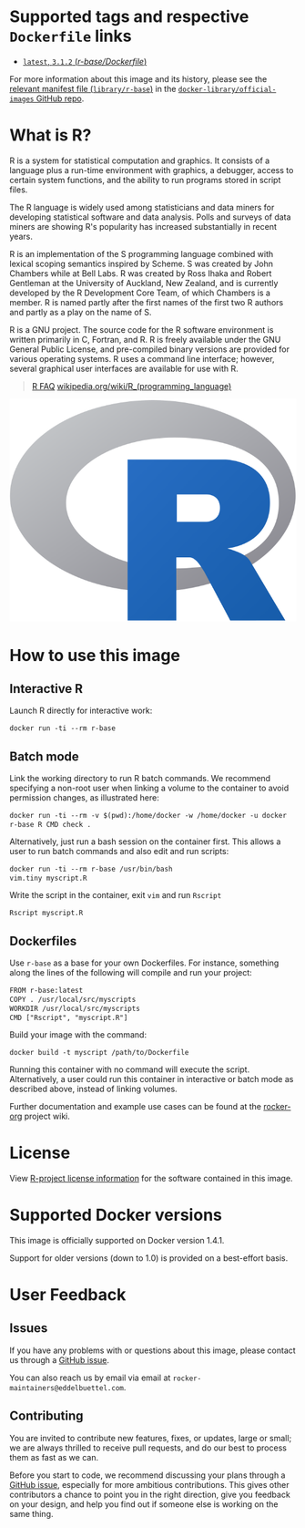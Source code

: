 # Supported tags and respective `Dockerfile` links

- [`latest`, `3.1.2` (*r-base/Dockerfile*)](https://github.com/rocker-org/rocker/blob/fa244c6a6010d41fca568d2469be681959a1f3c4/r-base/Dockerfile)

For more information about this image and its history, please see the [relevant
manifest file
(`library/r-base`)](https://github.com/docker-library/official-images/blob/master/library/r-base)
in the [`docker-library/official-images` GitHub
repo](https://github.com/docker-library/official-images).

# What is R?

R is a system for statistical computation and graphics. It consists of a
language plus a run-time environment with graphics, a debugger, access to
certain system functions, and the ability to run programs stored in script
files.

The R language is widely used among statisticians and data miners for
developing statistical software and data analysis. Polls and surveys of data
miners are showing R's popularity has increased substantially in recent
years.

R is an implementation of the S programming language combined with lexical
scoping semantics inspired by Scheme. S was created by John Chambers while at
Bell Labs. R was created by Ross Ihaka and Robert Gentleman at the University
of Auckland, New Zealand, and is currently developed by the R Development
Core Team, of which Chambers is a member. R is named partly after the first
names of the first two R authors and partly as a play on the name of S.

R is a GNU project. The source code for the R software environment is written
primarily in C, Fortran, and R. R is freely available under the GNU General
Public License, and pre-compiled binary versions are provided for various
operating systems. R uses a command line interface; however, several
graphical user interfaces are available for use with R. 

> [R FAQ](http://cran.r-project.org/doc/FAQ/R-FAQ.html#What-is-R_003f)
> [wikipedia.org/wiki/R_(programming_language)](http://en.wikipedia.org/wiki/R_(programming_language))

![logo](https://raw.githubusercontent.com/docker-library/docs/master/r-base/logo.png)

# How to use this image

## Interactive R ##

Launch R directly for interactive work:

    docker run -ti --rm r-base

## Batch mode ##

Link the working directory to run R batch commands. We recommend specifying a
non-root user when linking a volume to the container to avoid permission
changes, as illustrated here:

    docker run -ti --rm -v $(pwd):/home/docker -w /home/docker -u docker r-base R CMD check .

Alternatively, just run a bash session on the container first.  This allows a
user to run batch commands and also edit and run scripts:

    docker run -ti --rm r-base /usr/bin/bash
    vim.tiny myscript.R

Write the script in the container, exit `vim` and run `Rscript`

    Rscript myscript.R

## Dockerfiles ##

Use `r-base` as a base for your own Dockerfiles. For instance, something along
the lines of the following will compile and run your project:

    FROM r-base:latest
    COPY . /usr/local/src/myscripts
    WORKDIR /usr/local/src/myscripts
    CMD ["Rscript", "myscript.R"]

Build your image with the command:

    docker build -t myscript /path/to/Dockerfile

Running this container with no command will execute the script. Alternatively, a
user could run this container in interactive or batch mode as described above,
instead of linking volumes.

Further documentation and example use cases can be found at the
[rocker-org](https://github.com/rocker-org/rocker/wiki) project wiki.

# License

View [R-project license information](http://www.r-project.org/Licenses/) for the
software contained in this image.

# Supported Docker versions

This image is officially supported on Docker version 1.4.1.

Support for older versions (down to 1.0) is provided on a best-effort basis.

# User Feedback

## Issues

If you have any problems with or questions about this image, please contact us
 through a [GitHub issue](https://github.com/rocker-org/rocker/issues).

You can also reach us by email via email at
`rocker-maintainers@eddelbuettel.com`.

## Contributing

You are invited to contribute new features, fixes, or updates, large or small;
we are always thrilled to receive pull requests, and do our best to process them
as fast as we can.

Before you start to code, we recommend discussing your plans 
through a [GitHub issue](https://github.com/rocker-org/rocker/issues), especially for more ambitious
contributions. This gives other contributors a chance to point you in the right
direction, give you feedback on your design, and help you find out if someone
else is working on the same thing.
